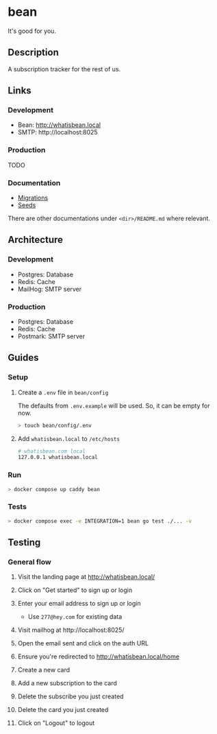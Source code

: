 # bean
It's good for you.

## Description

A subscription tracker for the rest of us.

## Links

### Development

* Bean: http://whatisbean.local
* SMTP: http://localhost:8025

### Production

TODO

### Documentation

* [Migrations](./internal/driver/migration/README.md)
* [Seeds](./internal/driver/seed/README.md)

There are other documentations under `<dir>/README.md` where relevant.

## Architecture

### Development

* Postgres: Database
* Redis: Cache
* MailHog: SMTP server

### Production

* Postgres: Database
* Redis: Cache
* Postmark: SMTP server

## Guides

### Setup

1. Create a `.env` file in `bean/config`

    The defaults from `.env.example` will be used.
    So, it can be empty for now.

    ```bash
    > touch bean/config/.env
    ```

2. Add `whatisbean.local` to `/etc/hosts`

    ```bash
    # whatisbean.com local
    127.0.0.1 whatisbean.local
    ```

### Run

```bash
> docker compose up caddy bean
```

### Tests

```bash
> docker compose exec -e INTEGRATION=1 bean go test ./... -v
```

## Testing

### General flow

1. Visit the landing page at http://whatisbean.local/

2. Click on "Get started" to sign up or login

3. Enter your email address to sign up or login
    * Use `277@hey.com` for existing data

4. Visit mailhog at http://localhost:8025/

5. Open the email sent and click on the auth URL

6. Ensure you're redirected to http://whatisbean.local/home

7. Create a new card

8. Add a new subscription to the card

9. Delete the subscribe you just created

10. Delete the card you just created

11. Click on "Logout" to logout
